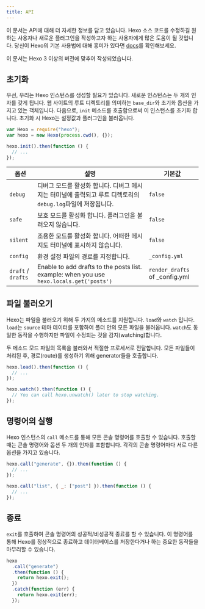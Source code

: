 ```yaml
---
title: API
---
```


이 문서는 API에 대해 더 자세한 정보를 담고 있습니다. Hexo 소스 코드를 수정하길 원하는 사용자나 새로운 플러그인을 작성하고자 하는 사용자에게 많은 도움이 될 것입니다. 당신이 Hexo의 기본 사용법에 대해 흥미가 있다면 [docs](../docs)를 확인해보세요.

이 문서는 Hexo 3 이상의 버전에 맞추어 작성되었습니다.

## 초기화

우선, 우리는 Hexo 인스턴스를 생성할 필요가 있습니다. 새로운 인스턴스는 두 개의 인자를 갖게 됩니다. 웹 사이트의 루트 디렉토리를 의미하는 `base_dir`와 초기화 옵션을 가지고 있는 객체입니다. 다음으로, `init` 메소드를 호출함으로써 이 인스턴스를 초기화 합니다. 초기화 시 Hexo는 설정값과 플러그인을 불러옵니다.

```js
var Hexo = require("hexo");
var hexo = new Hexo(process.cwd(), {});

hexo.init().then(function () {
  // ...
});
```

| 옵션                 | 설명                                                                                                 | 기본값                               |
| ------------------ | -------------------------------------------------------------------------------------------------- | --------------------------------- |
| `debug`            | 디버그 모드를 활성화 합니다. 디버그 메시지는 터미널에 출력되고 루트 디렉토리의 `debug.log`파일에 저장됩니다.                                 | `false`                           |
| `safe`             | 보호 모드를 활성화 합니다. 플러그인을 불러오지 않습니다.                                                                   | `false`                           |
| `silent`           | 조용한 모드를 활성화 합니다. 어떠한 메시지도 터미널에 표시하지 않습니다.                                                          | `false`                           |
| `config`           | 환경 설정 파일의 경로를 지정합니다.                                                                               | `_config.yml`                     |
| `draft` / `drafts` | Enable to add drafts to the posts list.<br> example: when you use `hexo.locals.get('posts')` | `render_drafts` of \_config.yml |

## 파일 불러오기

Hexo는 파일을 불러오기 위해 두 가지의 메소드를 지원합니다. `load`와 `watch` 입니다. `load`는 `source` 테마 데이터를 포함하여 폴더 안의 모든 파일을 불러옵니다. `watch`도 동일한 동작을 수행하지만 파일이 수정되는 것을 감지(watching)합니다.

두 메소드 모드 파일의 목록을 불러와서 적절한 프로세서로 전달합니다. 모든 파일들이 처리된 후, 경로(route)를 생성하기 위해 generator들을 호출합니다.

```js
hexo.load().then(function () {
  // ...
});

hexo.watch().then(function () {
  // You can call hexo.unwatch() later to stop watching.
});
```

## 명령어의 실행

Hexo 인스턴스의 `call` 메소드를 통해 모든 콘솔 명령어를 호출할 수 있습니다. 호출할 때는 콘솔 명령어와 옵션 두 개의 인자를 포함합니다. 각각의 콘솔 명령어마다 서로 다른 옵션을 가지고 있습니다.

```js
hexo.call("generate", {}).then(function () {
  // ...
});
```

```js
hexo.call("list", { _: ["post"] }).then(function () {
  // ...
});
```

## 종료

`exit`를 호출하여 콘솔 명령어의 성공적/비성공적 종료를 할 수 있습니다. 이 명령어를 통해 Hexo를 정상적으로 종료하고 데이터베이스를 저장한다거나 하는 중요한 동작들을 마무리할 수 있습니다.

```js
hexo
  .call("generate")
  .then(function () {
    return hexo.exit();
  })
  .catch(function (err) {
    return hexo.exit(err);
  });
```
